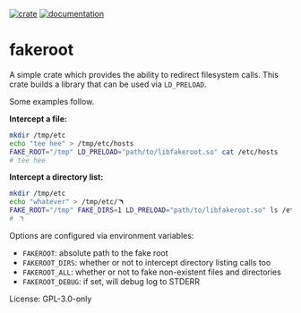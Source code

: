 [![crate](https://img.shields.io/crates/v/fakeroot)](https://crates.io/crates/fakeroot)
[![documentation](https://docs.rs/fakeroot/badge.svg)](https://docs.rs/fakeroot)

# fakeroot

A simple crate which provides the ability to redirect filesystem calls.
This crate builds a library that can be used via `LD_PRELOAD`.

Some examples follow.

**Intercept a file:**
```bash
mkdir /tmp/etc
echo "tee hee" > /tmp/etc/hosts
FAKE_ROOT="/tmp" LD_PRELOAD="path/to/libfakeroot.so" cat /etc/hosts
# tee hee
```

**Intercept a directory list:**
```bash
mkdir /tmp/etc
echo "whatever" > /tmp/etc/🪃
FAKE_ROOT="/tmp" FAKE_DIRS=1 LD_PRELOAD="path/to/libfakeroot.so" ls /etc
# 🪃
```

Options are configured via environment variables:
* `FAKEROOT`: absolute path to the fake root
* `FAKEROOT_DIRS`: whether or not to intercept directory listing calls too
* `FAKEROOT_ALL`: whether or not to fake non-existent files and directories
* `FAKEROOT_DEBUG`: if set, will debug log to STDERR

License: GPL-3.0-only